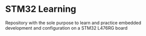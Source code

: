 # STM32 Learning
 Repository with the sole purpose to learn and practice embedded development and configuration on a STM32 L476RG board
